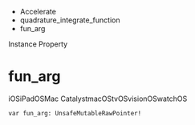 

- Accelerate
- quadrature_integrate_function
-  fun_arg 

Instance Property

# fun_arg

iOSiPadOSMac CatalystmacOStvOSvisionOSwatchOS

``` source
var fun_arg: UnsafeMutableRawPointer!
```

